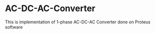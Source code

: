 # AC-DC-AC-Converter
This is implementation of 1-phase AC-DC-AC Converter done on Proteus software 
